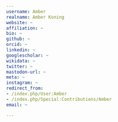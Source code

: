 ```yaml
---
username: Amber
realname: Amber Koning
website: ~
affiliation: ~
bio: ~
github: ~
orcid: ~
linkedin: ~
googlescholar: ~
wikidata: ~
twitter: ~
mastodon-url: ~
meta: ~
instagram: ~
redirect_from:
- /index.php/User:Amber
- /index.php/Special:Contributions/Amber
email: ~

---
```

